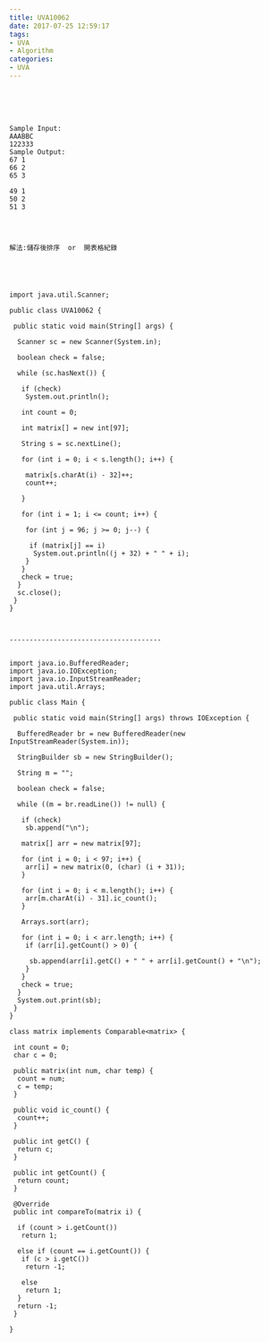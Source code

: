 ```yaml
---
title: UVA10062
date: 2017-07-25 12:59:17
tags:
- UVA
- Algorithm
categories:
- UVA
---
```




<br /> <br /> <br />

<!-- more -->

	Sample Input:
	AAABBC
	122333
	Sample Output:
	67 1
	66 2
	65 3

	49 1
	50 2
	51 3




	解法:儲存後排序  or  開表格紀錄





	import java.util.Scanner;

	public class UVA10062 {

	 public static void main(String[] args) {

	  Scanner sc = new Scanner(System.in);

	  boolean check = false;

	  while (sc.hasNext()) {

	   if (check)
		System.out.println();

	   int count = 0;

	   int matrix[] = new int[97];

	   String s = sc.nextLine();

	   for (int i = 0; i < s.length(); i++) {

		matrix[s.charAt(i) - 32]++;
		count++;

	   }

	   for (int i = 1; i <= count; i++) {
		
		for (int j = 96; j >= 0; j--) {

		 if (matrix[j] == i)
		  System.out.println((j + 32) + " " + i);
		}
	   }
	   check = true;
	  }
	  sc.close();
	 }
	}



	--------------------------------------


	import java.io.BufferedReader;
	import java.io.IOException;
	import java.io.InputStreamReader;
	import java.util.Arrays;

	public class Main {

	 public static void main(String[] args) throws IOException {

	  BufferedReader br = new BufferedReader(new InputStreamReader(System.in));

	  StringBuilder sb = new StringBuilder();

	  String m = "";

	  boolean check = false;

	  while ((m = br.readLine()) != null) {

	   if (check)
		sb.append("\n");

	   matrix[] arr = new matrix[97];

	   for (int i = 0; i < 97; i++) {
		arr[i] = new matrix(0, (char) (i + 31));
	   }

	   for (int i = 0; i < m.length(); i++) {
		arr[m.charAt(i) - 31].ic_count();
	   }

	   Arrays.sort(arr);

	   for (int i = 0; i < arr.length; i++) {
		if (arr[i].getCount() > 0) {

		 sb.append(arr[i].getC() + " " + arr[i].getCount() + "\n");
		}
	   }
	   check = true;
	  }
	  System.out.print(sb);
	 }
	}

	class matrix implements Comparable<matrix> {

	 int count = 0;
	 char c = 0;

	 public matrix(int num, char temp) {
	  count = num;
	  c = temp;
	 }

	 public void ic_count() {
	  count++;
	 }

	 public int getC() {
	  return c;
	 }

	 public int getCount() {
	  return count;
	 }

	 @Override
	 public int compareTo(matrix i) {

	  if (count > i.getCount())
	   return 1;

	  else if (count == i.getCount()) {
	   if (c > i.getC())
		return -1;

	   else
		return 1;
	  }
	  return -1;
	 }

	}
</br>
